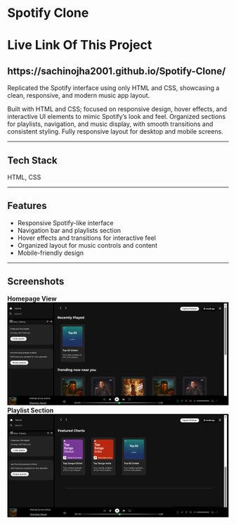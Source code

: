 # Spotify Clone

<h1>Live Link Of This Project</h1>
<h2>https://sachinojha2001.github.io/Spotify-Clone/</h2>

Replicated the Spotify interface using only HTML and CSS, showcasing a clean, responsive, and modern music app layout.

Built with HTML and CSS; focused on responsive design, hover effects, and interactive UI elements to mimic Spotify’s look and feel. Organized sections for playlists, navigation, and music display, with smooth transitions and consistent styling. Fully responsive layout for desktop and mobile screens.

---

## Tech Stack

HTML, CSS

---

## Features

- Responsive Spotify-like interface  
- Navigation bar and playlists section  
- Hover effects and transitions for interactive feel  
- Organized layout for music controls and content  
- Mobile-friendly design

---

## Screenshots

**Homepage View**  
<img src="https://github.com/SachinOjha2001/Spotify-Clone/blob/main/Screenshot%202025-10-28%20100941.png?raw=true">
**Playlist Section**  
<img src="https://github.com/SachinOjha2001/Spotify-Clone/blob/main/Screenshot%202025-10-28%20101002.png?raw=true">

